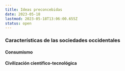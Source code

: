 ```yaml
---
title: Ideas preconcebidas
date: 2023-05-18
lastmod: 2023-05-18T13:06:00.655Z
status: open
---
```


### Características de las sociedades occidentales

#### Consumismo
#### Civilización científico-tecnológica